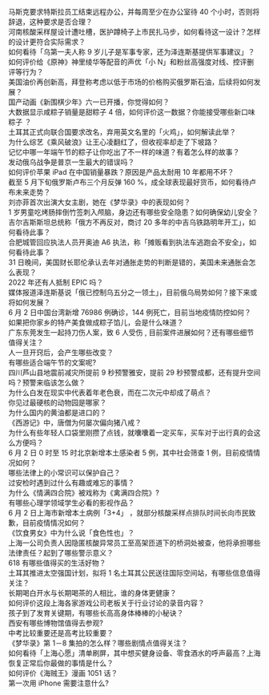 马斯克要求特斯拉员工结束远程办公，并每周至少在办公室待 40 个小时，否则将辞退，这种要求是否合理？  
河南核酸采样屋设计遭吐槽，医护蹲椅子上市民扎马步，如何看待这一设计？怎样的设计更符合实际需求？  
如何看待「乌第一夫人称 9 岁儿子是军事专家，还为泽连斯基提供军事建议」？  
如何评价给《原神》神里绫华等配音的声优「小 N」和粉丝高强度对线、控评删评等行为？  
美国油价再创新高，拜登称考虑以低于市场的价格购买俄罗斯石油，后续将如何发展？  
国产动画《新围棋少年》六一已开播，你觉得如何？  
大数据显示咸粽子销量是甜粽子 4 倍，如何评价这一数据？你能接受哪些新口味粽子 ？  
土耳其正式向联合国要求改名，弃用英文名里的「火鸡」，如何解读此举？  
为什么综艺《乘风破浪》让王心凌翻红了，但收视率却走了下坡路？  
记忆中哪一年端午节的粽子让你吃出了不一样的味道？有着怎么样的故事？  
发动俄乌战争是普京一生最大的错误吗？  
如何评价苹果 iPad 在中国销量暴跌？原因是产品太耐用 10 年都用不坏？  
截至 5 月下旬俄罗斯卢布三个月反弹 160 %，成全球表现最好货币，如何看待卢布未来走势？  
刘亦菲首次出演大女主剧，她在《梦华录》中的表现如何？  
1 岁男童吃烤肠摔倒竹签刺入颅脑，身边还有哪些安全隐患？如何确保幼儿安全？  
吉尔吉斯斯坦总统称「俄方不再反对，商讨 20 多年的中吉乌铁路明年开工」，如何看待此事？  
合肥城管回应执法人员开奥迪 A6 执法，称「摊贩看到执法车逃跑会不安全」，如何看待此事？  
31 日晚间，美国财长耶伦承认去年对通胀走势的判断是错的，美国未来通胀会怎么表现？  
2022 年还有人抵制 EPIC 吗？  
媒体报道泽连斯基说「俄已控制乌五分之一领土」，目前俄乌局势如何？接下来或将如何发展？  
6 月 2 日中国台湾新增 76986 例确诊，144 例死亡，目前当地疫情防控如何？  
如果把你家乡的特产美食做成粽子馅儿，会是什么味道？  
广东东莞发生一起持刀伤人案，致 6 人受伤 , 目前案件进展如何？还有哪些细节值得关注？  
人一旦开窍后，会产生哪些改变？  
有哪些适合端午节的文案呢?  
四川芦山县地震前减灾所提前 9 秒预警雅安，提前 29 秒预警成都，还有提升空间吗？预警来临该怎么做？  
为什么白发在现实中代表着年老色衰，而在二次元中却成了萌点？  
你见过最硬核的动物园是哪家？  
为什么国内的黄油都是进口的？  
《西游记》中，唐僧为何屡次偏向猪八戒？  
为什么有些年轻人口袋里刚攒了点钱，就囔囔着一定买车，买车对于出行真的会这么方便吗？  
6 月 2 日 0 时至 15 时北京新增本土感染者 5 例，其中社会筛查 1 例，目前疫情情况如何？  
哪些法律上的小常识可以保护自己？  
过安检时遇到过什么有趣或难忘的事情？  
为什么《情满四合院》被戏称为《禽满四合院》?  
有哪些心理学领域学生必看的影视作品？  
6 月 2 日上海市新增本土病例「3+4」 ，就部分核酸采样点排队时间长向市民致歉，目前疫情情况如何？  
《饮食男女》中为什么说「食色性也」？  
上海一公司负责人因隐匿核酸异常员工至高架匝道下的桥洞处被查，他将承担哪些法律责任？起到了哪些警示意义？  
618 有哪些值得买的生活好物？  
土耳其推进太空强国计划，拟将 1 名土耳其公民送往国际空间站，有哪些信息值得关注？  
长期喝白开水与长期喝茶的人相比，谁的身体更健康？  
如何评价这段上海各家游戏公司老板关于行业讨论的录音内容？  
孩子到了发育关键期，有哪些长高高身体棒棒的小秘诀？  
西安有哪些博物馆值得去参观?  
中考比较重要还是高考比较重要？  
《梦华录》第 1－8 集拍的怎么样？哪些剧情点值得关注？  
如何看待「上海心愿」清单刷屏，其中想买健身设备、零食酒水的呼声最高？上海恢复正常后你最做的事情是什么？  
如何评价《海贼王》漫画 1051 话？  
第一次用 iPhone 需要注意什么?  
